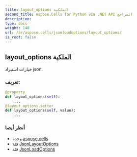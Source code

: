 ```yaml
---
title: layout_options الملكية
second_title: Aspose.Cells for Python via .NET API المراجع
description:
type: docs
weight: 140
url: /ar/aspose.cells/jsonloadoptions/layout_options/
is_root: false
---
```

##  layout_options الملكية

خيارات استيراد json.
###  تعريف:
```python
@property
def layout_options(self):
    ...
@layout_options.setter
def layout_options(self, value):
    ...
```

###  أنظر أيضا
* وحدة [aspose.cells](../../)
* فئة [JsonLayoutOptions](/cells/python-net/ar/aspose.cells.utility/jsonlayoutoptions)
* فئة [JsonLoadOptions](/cells/python-net/ar/aspose.cells/jsonloadoptions)
